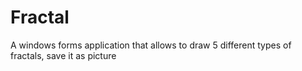 # Fractal
A windows forms application that allows to draw 5 different types of fractals, save it as picture
